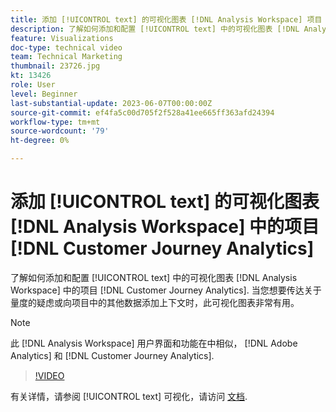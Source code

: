 ```yaml
---
title: 添加 [!UICONTROL text] 的可视化图表 [!DNL Analysis Workspace] 项目
description: 了解如何添加和配置 [!UICONTROL text] 中的可视化图表 [!DNL Analysis Workspace] 中的项目 [!DNL Customer Journey Analytics].
feature: Visualizations
doc-type: technical video
team: Technical Marketing
thumbnail: 23726.jpg
kt: 13426
role: User
level: Beginner
last-substantial-update: 2023-06-07T00:00:00Z
source-git-commit: ef4fa5c00d705f2f528a41ee665ff363afd24394
workflow-type: tm+mt
source-wordcount: '79'
ht-degree: 0%

---
```


# 添加 [!UICONTROL text] 的可视化图表 [!DNL Analysis Workspace] 中的项目 [!DNL Customer Journey Analytics]

了解如何添加和配置 [!UICONTROL text] 中的可视化图表 [!DNL Analysis Workspace] 中的项目 [!DNL Customer Journey Analytics]. 当您想要传达关于量度的疑虑或向项目中的其他数据添加上下文时，此可视化图表非常有用。

>[!NOTE]
>
>此 [!DNL Analysis Workspace] 用户界面和功能在中相似， [!DNL Adobe Analytics] 和 [!DNL Customer Journey Analytics].

>[!VIDEO](https://video.tv.adobe.com/v/23726/?quality=12&learn=on)

有关详情，请参阅 [!UICONTROL text] 可视化，请访问 [文档](https://experienceleague.adobe.com/docs/analytics-platform/using/cja-workspace/visualizations/text.html).
